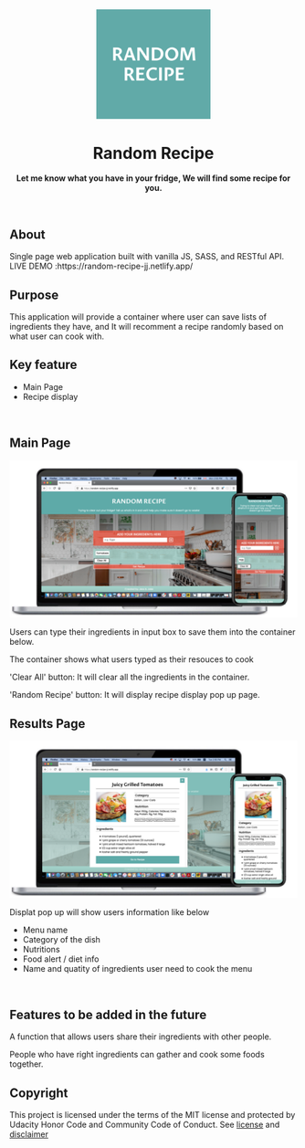 <div align="center"><img src="./assets/random-recipe.png" width="200px"></div>
<h1 align="center">Random Recipe</h1>
<p align="center"><strong>Let me know what you have in your fridge, We will find some recipe for you.</strong>
</p>
<br/>

<h2>About</h2>
Single page web application built with vanilla JS, SASS, and RESTful API.<br/>
LIVE DEMO :https://random-recipe-jj.netlify.app/
<br/>

<h2>Purpose</h2>
This application will provide a container where user can save lists of ingredients they have, and It will recomment a recipe randomly based on what user can cook with.
<br/>

<h2>Key feature</h2>
<ul>
<li>Main Page</li>
<li>Recipe display</li>
</ul>

<br/>

<h2>Main Page </h2>
<img src="./assets/landing-page.png">
<p>Users can type their ingredients in input box to save them into the container below.</p>
<p>The container shows what users typed as their resouces to cook</p>
<p>'Clear All' button: It will clear all the ingredients in the container.</p>
<p>'Random Recipe' button: It will display recipe display pop up page.</p>

<h2>Results Page </h2>
<img src="./assets/display-page.png">
<p>Displat pop up will show users information like below </p>
<ul>
<li> Menu name</li>
<li> Category of the dish</li>
<li> Nutritions</li>
<li> Food alert / diet info</li>
<li> Name and quatity of ingredients user need to cook the menu</li>
</ul>
<br/>
<h2>Features to be added in the future</h2>
<p>A function that allows users share their ingredients with other people.</p>
<p>People who have right ingredients can gather and cook some foods together.</p>

<h2>Copyright</h2>
This project is licensed under the terms of the MIT license and protected by Udacity Honor Code and Community Code of Conduct. See <a href="LICENSE.md">license</a> and <a href="LICENSE.DISCLAIMER.md">disclaimer</a>